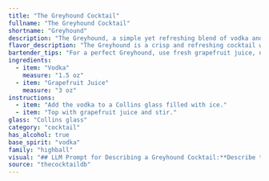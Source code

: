 ```yaml
---
title: "The Greyhound Cocktail"
fullname: "The Greyhound Cocktail"
shortname: "Greyhound"
description: "The Greyhound, a simple yet refreshing blend of vodka and grapefruit juice, is a classic example of a **Highball**.  Its origins are debated, but it likely emerged in the 1930s, a testament to the rise of vodka cocktails during that era. "
flavor_description: "The Greyhound is a crisp and refreshing cocktail with a vibrant citrus character. The vodka provides a clean, smooth base, while the grapefruit juice delivers a tart, slightly bitter tang. The combination creates a balanced and invigorating drink with a slightly sweet finish.  It's a perfect choice for a warm day or a light, pre-dinner cocktail. "
bartender_tips: "For a perfect Greyhound, use fresh grapefruit juice, not bottled.  Chill both the vodka and juice before mixing for a refreshing drink.  Rim the glass with sugar for a sweet twist, or salt for a savory kick.  Don't over-shake, as it can bruise the grapefruit juice and create bitterness.  Serve it tall and icy, garnished with a grapefruit wedge. "
ingredients:
  - item: "Vodka"
    measure: "1.5 oz"
  - item: "Grapefruit Juice"
    measure: "3 oz"
instructions:
  - item: "Add the vodka to a Collins glass filled with ice."
  - item: "Top with grapefruit juice and stir."
glass: "Collins glass"
category: "cocktail"
has_alcohol: true
base_spirit: "vodka"
family: "highball"
visual: "## LLM Prompt for Describing a Greyhound Cocktail:**Describe the visual appearance of a Greyhound cocktail. Consider the following aspects:*** **Color:** What shade of pink or orange does the grapefruit juice impart? Is it a vibrant hue or more muted? * **Clarity:** Is the drink clear or does it have a slight cloudiness from the grapefruit juice? * **Texture:** Is the surface of the drink smooth or does it have any bubbles or foam?* **Glassware:** What type of glass is the cocktail typically served in? Is it tall and slender, or short and wide? * **Garnish:** Are there any garnishes added, like a grapefruit wedge, a sprig of rosemary, or an orange peel? If so, describe their placement and how they enhance the visual appeal. * **Overall Impression:** What is the overall aesthetic of the drink? Does it appear refreshing, sophisticated, or playful? **Remember to use vivid language and sensory details to bring the description to life.** "
source: "thecocktaildb"
---
```



